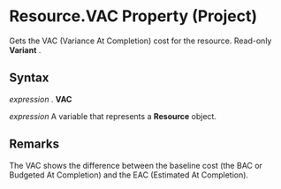 
# Resource.VAC Property (Project)

Gets the VAC (Variance At Completion) cost for the resource. Read-only  **Variant** .


## Syntax

 _expression_ . **VAC**

 _expression_ A variable that represents a **Resource** object.


## Remarks

The VAC shows the difference between the baseline cost (the BAC or Budgeted At Completion) and the EAC (Estimated At Completion).

